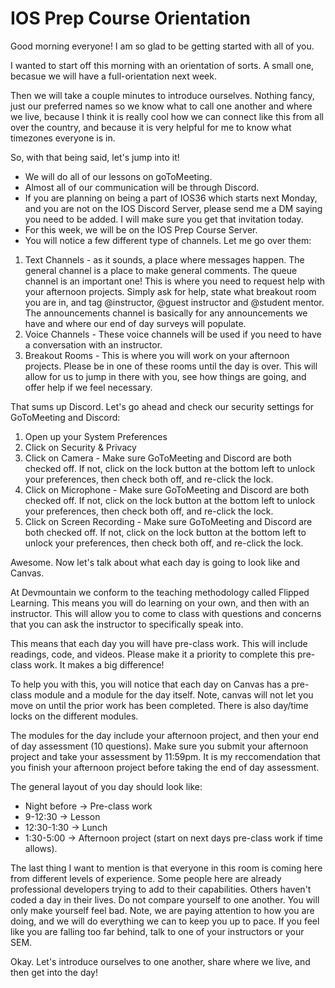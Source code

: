 #  IOS Prep Course Orientation

Good morning everyone! I am so glad to be getting started with all of you.

I wanted to start off this morning with an orientation of sorts. A small one, becasue we will have a full-orientation next week. 

Then we will take a couple minutes to introduce ourselves. Nothing fancy, just our preferred names so we know what to call one another and where we live, because I think it is really cool how we can connect like this from all over the country, and because it is very helpful for me to know what timezones everyone is in.

So, with that being said, let's jump into it!
- We will do all of our lessons on goToMeeting.
- Almost all of our communication will be through Discord.
- If you are planning on being a part of IOS36 which starts next Monday, and you are not on the IOS Discord Server, please send me a DM saying you need to be added. I will make sure you get that invitation today.
- For this week, we will be on the IOS Prep Course Server.
- You will notice a few different type of channels. Let me go over them:
1) Text Channels - as it sounds, a place where messages happen. The general channel is a place to make general comments. The queue channel is an important one! This is where you need to request help with your afternoon projects. Simply ask for help, state what breakout room you are in, and tag @instructor, @guest instructor and @student mentor. The announcements channel is basically for any announcements we have and where our end of day surveys will populate. 
2) Voice Channels - These voice channels will be used if you need to have a conversation with an instructor. 
3) Breakout Rooms - This is where you will work on your afternoon projects. Please be in one of these rooms until the day is over. This will allow for us to jump in there with you, see how things are going, and offer help if we feel necessary.

That sums up Discord. Let's go ahead and check our security settings for GoToMeeting and Discord:
1) Open up your System Preferences
2) Click on Security & Privacy
3) Click on Camera - Make sure GoToMeeting and Discord are both checked off. If not, click on the lock button at the bottom left to unlock your preferences, then check both off, and re-click the lock.
4) Click on Microphone - Make sure GoToMeeting and Discord are both checked off. If not, click on the lock button at the bottom left to unlock your preferences, then check both off, and re-click the lock.
5) Click on Screen Recording - Make sure GoToMeeting and Discord are both checked off. If not, click on the lock button at the bottom left to unlock your preferences, then check both off, and re-click the lock.

Awesome. Now let's talk about what each day is going to look like and Canvas.

At Devmountain we conform to the teaching methodology called Flipped Learning. This means you will do learning on your own, and then with an instructor. This will allow you to come to class with questions and concerns that you can ask the instructor to specifically speak into.

This means that each day you will have pre-class work. This will include readings, code, and videos. Please make it a priority to complete this pre-class work. It makes a big difference!

To help you with this, you will notice that each day on Canvas has a pre-class module and a module for the day itself. Note, canvas will not let you move on until the prior work has been completed. There is also day/time locks on the different modules.

The modules for the day include your afternoon project, and then your end of day assessment (10 questions). Make sure you submit your afternoon project and take your assessment by 11:59pm. It is my reccomendation that you finish your afternoon project before taking the end of day assessment.

The general layout of you day should look like:
- Night before -> Pre-class work
- 9-12:30 -> Lesson
- 12:30-1:30 -> Lunch
- 1:30-5:00 -> Afternoon project (start on next days pre-class work if time allows).

The last thing I want to mention is that everyone in this room is coming here from different levels of experience. Some people here are already professional developers trying to add to their capabilities. Others haven't coded a day in their lives. Do not compare yourself to one another. You will only make yourself feel bad. Note, we are paying attention to how you are doing, and we will do everything we can to keep you up to pace. If you feel like you are falling too far behind, talk to one of your instructors or your SEM.

Okay. Let's introduce ourselves to one another, share where we live, and then get into the day!
